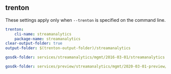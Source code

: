 
## trenton

These settings apply only when `--trenton` is specified on the command line.

``` yaml $(trenton)
trenton:
    cli-name: streamanalytics
    package-name: streamanalytics
clear-output-folder: true
output-folder: $(trenton-output-folder)/streamanalytics
```

``` yaml $(tag) == 'package-pure-2016-03' && $(trenton)
gosdk-folder: services/streamanalytics/mgmt/2016-03-01/streamanalytics
```

``` yaml $(tag) == 'package-2020-03-preview' && $(trenton)
gosdk-folder: services/preview/streamanalytics/mgmt/2020-03-01-preview/streamanalytics
```
